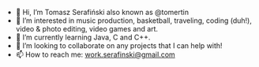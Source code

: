 - 👋 Hi, I’m Tomasz Serafiński also known as @tomertin
- 👀 I’m interested in music production, basketball, traveling, coding (duh!), video & photo editing, video games and art.
- 🌱 I’m currently learning Java, C and C++.
- 💞️ I’m looking to collaborate on any projects that I can help with!
- 📫 How to reach me: work.serafinski@gmail.com

<!---
tomertin/tomertin is a ✨ special ✨ repository because its `README.md` (this file) appears on your GitHub profile.
You can click the Preview link to take a look at your changes.
--->
